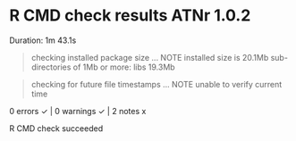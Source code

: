 # R CMD check results ATNr 1.0.2
Duration: 1m 43.1s

> checking installed package size ... NOTE
    installed size is 20.1Mb
    sub-directories of 1Mb or more:
      libs  19.3Mb

> checking for future file timestamps ... NOTE
  unable to verify current time

0 errors ✓ | 0 warnings ✓ | 2 notes x

R CMD check succeeded